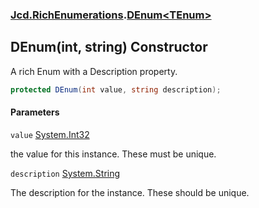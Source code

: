 ### [Jcd.RichEnumerations](Jcd.RichEnumerations.md 'Jcd.RichEnumerations').[DEnum&lt;TEnum&gt;](Jcd.RichEnumerations.DEnum_TEnum_.md 'Jcd.RichEnumerations.DEnum<TEnum>')

## DEnum(int, string) Constructor

A rich Enum with a Description property.

```csharp
protected DEnum(int value, string description);
```
#### Parameters

<a name='Jcd.RichEnumerations.DEnum_TEnum_.DEnum(int,string).value'></a>

`value` [System.Int32](https://docs.microsoft.com/en-us/dotnet/api/System.Int32 'System.Int32')

the value for this instance. These must be unique.

<a name='Jcd.RichEnumerations.DEnum_TEnum_.DEnum(int,string).description'></a>

`description` [System.String](https://docs.microsoft.com/en-us/dotnet/api/System.String 'System.String')

The description for the instance. These should be unique.